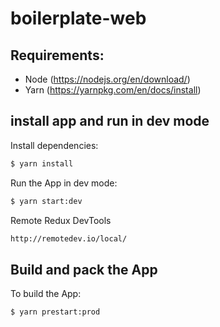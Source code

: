 # boilerplate-web

## Requirements: 

- Node (https://nodejs.org/en/download/)
- Yarn (https://yarnpkg.com/en/docs/install)

## install app and run in dev mode

Install dependencies:
``` bash
$ yarn install
```

Run the App in dev mode:
``` bash
$ yarn start:dev
```

Remote Redux DevTools
``` bash
http://remotedev.io/local/
```

## Build and pack the App
To build the App:
``` bash
$ yarn prestart:prod
```


